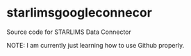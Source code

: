 # starlimsgoogleconnecor
Source code for STARLIMS Data Connector

NOTE: I am currently just learning how to use Github properly.
